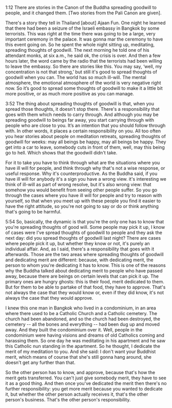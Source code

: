 1:12 There are stories in the Canon of the Buddha spreading goodwill to people, and it changed them. [Two stories from the Pali Canon are given].

There's a story they tell in Thailand [about] Ajaan Fun. One night he learned that there had been a seizure of the Israeli embassy in Bangkok by some terrorists. This was right at the time there was going to be a large, very important ceremony in the palace. It was gonna mar the ceremony to have this event going on. So he spent the whole night sitting up, meditating, spreading thoughts of goodwill. The next morning he told one of his attendant monks, at six a.m., he said ok, the crisis is over. And then a few hours later, the word came by the radio that the terrorists had been willing to leave the embassy.
So there are stories like this. You may say, ‘well, my concentration is not that strong,’ but still it's good to spread thoughts of goodwill when you can. The world has so much ill-will. The mental atmosphere, the emotional atmosphere of the world is very negative right now. So it’s good to spread some thoughts of goodwill to make it a little bit more positive, or as much more positive as you can manage.

3:52 The thing about spreading thoughts of goodwill is that, when you spread those thoughts, it doesn't stop there. There's a responsibility that goes with them which needs to carry through.
And although you may be spreading goodwill to beings far away, you start carrying through with people who are close to you. It’s an intention that you should follow through with. In other words, it places a certain responsibility on you.
All too often you hear stories about people on meditation retreats, spreading thoughts of goodwill for weeks: may all beings be happy, may all beings be happy. They get into a car to leave, somebody cuts in front of them, well, may this being go to hell.
Which shows that the goodwill didn't take.

For it to take you have to think through what are the situations where you have ill will for people, and think through why that's not a wise response, or useful response. Why it's counterproductive.
As the Buddha said, if you have ill will for anybody it's a sign you have a wrong view.
it's interesting we think of ill-will as part of wrong resolve, but it's also wrong view: that somehow you would benefit from seeing other people suffer. So you go through the cases where you have ill will for people and try to reason with yourself, so that when you meet up with these people you find it easier to have the right attitude, so you're not going to say or do or think anything that's going to be harmful.

5:54 So, basically, the dynamic is that you're the only one has to know that you're spreading thoughts of good will. Some people may pick it up, I know of cases were I've spread thoughts of goodwill to people and they ask the next day: did you spread thoughts of goodwill last night?
There are cases where people pick it up, but whether they know or not, it's purely an individual affair. And, as I said, there's a responsibility that goes with it afterwards.
Those are the two areas where spreading thoughts of goodwill and dedicating merit are different: because, with dedicating merit, the person to whom you're dedicating it has to know.
This is one of the reasons why the Buddha talked about dedicating merit to people who have passed away, because there are beings on certain levels that can pick it up. The primary ones are hungry ghosts: this is their food, merit dedicated to them.
But for them to be able to partake of that food, they have to approve. That's not always the case that they would know or, even if they did know, it's not always the case that they would approve.

I knew this one man in Bangkok who lived in a condominium, in an area where there used to be a Catholic Church and a Catholic cemetery. The church had been abandoned, and so the church had been destroyed, the cemetery -- all the bones and everything -- had been dug up and moved away.
And they built the condominium over it. Well, people in the condominium were having visions and dreams of old Catholics coming and harassing them.
So one day he was meditating in his apartment and he saw this Catholic nun standing in the apartment. So he thought, I dedicate the merit of my meditation to you. And she said: I don't want your Buddhist merit, which means of course that she's still gonna hang around, she doesn't get any further than that.

So the other person has to know, and approve, because that's how the merit gets transferred. You can't just give somebody merit, they have to see it as a good thing. And then once you've dedicated the merit then there's no further responsibility: you get more merit because you wanted to dedicate it, but whether the other person actually receives it, that's the other person's business. That's the other person's responsibility.
